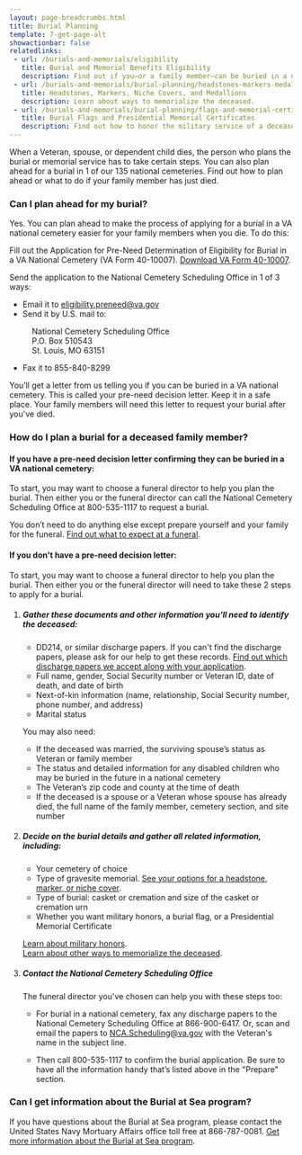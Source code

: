 ```yaml
---
layout: page-breadcrumbs.html
title: Burial Planning
template: 7-get-page-alt
showactionbar: false
relatedlinks:
 - url: /burials-and-memorials/eligibility
   title: Burial and Memorial Benefits Eligibility
   description: Find out if you—or a family member—can be buried in a national VA cemetery or get other burial honors.
 - url: /burials-and-memorials/burial-planning/headstones-markers-medallions
   title: Headstones, Markers, Niche Covers, and Medallions
   description: Learn about ways to memorialize the deceased.
 - url: /burials-and-memorials/burial-planning/flags-and-memorial-certificates
   title: Burial Flags and Presidential Memorial Certificates
   description: Find out how to honor the military service of a deceased Veteran with a burial flag and Presidential Memorial Certificate.
---
```


When a Veteran, spouse, or dependent child dies, the person who plans the burial or memorial service has to take certain steps. You can also plan ahead for a burial in 1 of our 135 national cemeteries. Find out how to plan ahead or what to do if your family member has just died. 

<div class="feature" markdown="0">

### Can I plan ahead for my burial?

Yes. You can plan ahead to make the process of applying for a burial in a VA national cemetery easier for your family members when you die. To do this:

Fill out the Application for Pre-Need Determination of Eligibility for Burial in a VA National Cemetery (VA Form 40-10007). [Download VA Form 40-10007](https://www.va.gov/vaforms/va/pdf/VA40-10007.pdf).

Send the application to the National Cemetery Scheduling Office in 1 of 3 ways:
- Email it to [eligibility.preneed@va.gov](mailto:eligibility.preneed@va.gov)
- Send it by U.S. mail to: 
  
<dl class="va-address-block">
    <dd>National Cemetery Scheduling Office</dd>
    <dd>P.O. Box 510543</dd>
    <dd>St. Louis, MO 63151</dd>
</dl>

  - Fax it to <span class="tel">855-840-8299</span>


You’ll get a letter from us telling you if you can be buried in a VA national cemetery. This is called your pre-need decision letter. Keep it in a safe place. Your family members will need this letter to request your burial after you've died. 

</div>

### How do I plan a burial for a deceased family member?

#### If you have a pre-need decision letter confirming they can be buried in a VA national cemetery:

To start, you may want to choose a funeral director to help you plan the burial. Then either you or the funeral director can call the National Cemetery Scheduling Office at <span class="tel">800-535-1117</span> to request a burial.

You don’t need to do anything else except prepare yourself and your family for the funeral. [Find out what to expect at a funeral](/burials-and-memorials/what-to-expect-at-a-funeral/). 

#### If you don't have a pre-need decision letter:

To start, you may want to choose a funeral director to help you plan the burial. Then either you or the funeral director will need to take these 2 steps to apply for a burial.

<ol class="process">
<li class="process-step list-one">

##### Gather these documents and other information you'll need to identify the deceased:

 - DD214, or similar discharge papers. If you can't find the discharge papers, please ask for our help to get these records. [Find out which discharge papers we accept along with your application](http://www.cem.va.gov/CEM/hmm/discharge_documents.asp). 
 - Full name, gender, Social Security number or Veteran ID, date of death, and date of birth
 - Next-of-kin information (name, relationship, Social Security number, phone number, and address)
 - Marital status
 
You may also need:

 - If the deceased was married, the surviving spouse’s status as Veteran or family member
 - The status and detailed information for any disabled children who may be buried in the future in a national cemetery
 - The Veteran’s zip code and county at the time of death
 - If the deceased is a spouse or a Veteran whose spouse has already died, the full name of the family member, cemetery section, and site number
 
 </li>
 
 <li class="process-step list-two">

##### Decide on the burial details and gather all related information, including:

  - Your cemetery of choice
  - Type of gravesite memorial. [See your options for a headstone, marker, or niche cover](/burials-and-memorials/burial-planning/headstones-markers-medallions).
 - Type of burial: casket or cremation and size of the casket or cremation urn
 - Whether you want military honors, a burial flag, or a Presidential Memorial Certificate
 
 [Learn about military honors](https://www.dmdc.osd.mil/mfh/getLinks.do?tab=Services).</br>
 [Learn about other ways to memorialize the deceased](/burials-and-memorials/burial-planning/flags-and-memorial-certificates).

</li>

<li class="process-step list-three">

##### Contact the National Cemetery Scheduling Office

The funeral director you've chosen can help you with these steps too:

- For burial in a national cemetery, fax any discharge papers to the National Cemetery Scheduling Office at <span class="tel">866-900-6417</span>. Or, scan and email the papers to [NCA.Scheduling@va.gov](mailto:NCA.Scheduling@va.gov) with the Veteran's name in the subject line. 

- Then call <span class="tel">800-535-1117</span> to confirm the burial application. Be sure to have all the information handy that’s listed above in the "Prepare" section. 

</li>
</ol>

<div class="call-out" markdown="0">

### Can I get information about the Burial at Sea program?

If you have questions about the Burial at Sea program, please contact the United States Navy Mortuary Affairs office toll free at <span class="tel">866-787-0081</span>. [Get more information about the Burial at Sea program](http://www.navy.mil/navydata/nav_legacy.asp?id=204).

</div>
